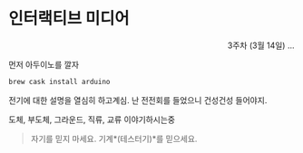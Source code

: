 인터랙티브 미디어
========

<p align=right>3주차 (3월 14일) ...</p>

먼저 아두이노를 깔자

```bash
brew cask install arduino
```

전기에 대한 설명을 열심히 하고계심. 난 전전회를 들었으니 건성건성 들어야지.

도체, 부도체, 그라운드, 직류, 교류 이야기하시는중

> 자기를 믿지 마세요. 기계*(테스터기)*를 믿으세요.
